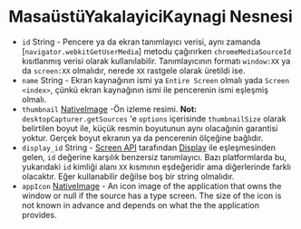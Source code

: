 # MasaüstüYakalayiciKaynagi Nesnesi

* `id` String - Pencere ya da ekran tanımlayıcı verisi, aynı zamanda [`navigator.webkitGetUserMedia`] metodu çağırırken `chromeMediaSourceId` kısıtlanmış verisi olarak kullanılabilir. Tanımlayıcının formatı `window:XX` ya da `screen:XX` olmalıdır, nerede `XX` rastgele olarak üretildi ise.
* `name` String - Ekran kaynağının ismi ya `Entire Screen` olmalı yada `Screen <index>`, çünkü ekran kaynağının ismi ile pencerenin ismi eşleşmiş olmalı.
* `thumbnail` [NativeImage](../native-image.md) -Ön izleme resimi. **Not:** `desktopCapturer.getSources` 'e `options` içerisinde `thumbnailSize` olarak belirtilen boyut ile, küçük resmin boyutunun aynı olacağınin garantisi yoktur. Gerçek boyut ekranın ya da pencerenin ölçeğine bağlıdır.
* `display_id` String - [Screen API](../screen.md) tarafından [Display](display.md) ile eşleşmesinden gelen, `id` değerine karşılık benzersiz tanımlayıcı. Bazı platformlarda bu, yukarıdaki `id` kimliği alanı `XX` kısmının eşdeğeridir ama diğerlerinde farklı olacaktır. Eğer kullanabilir değilse boş bir string olmalıdır.
* `appIcon` [NativeImage](../native-image.md) - An icon image of the application that owns the window or null if the source has a type screen. The size of the icon is not known in advance and depends on what the the application provides.
